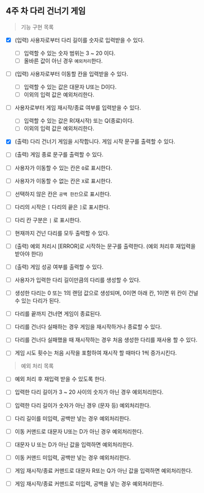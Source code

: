 ## 4주 차 다리 건너기 게임

> 기능 구현 목록

- [x] (입력) 사용자로부터 다리 길이를 숫자로 입력받을 수 있다.

  - [ ] 입력할 수 있는 숫자 범위는 3 ~ 20 이다.
  - [ ] 올바른 값이 아닌 경우 `예외처리`한다.

- [ ] (입력) 사용자로부터 이동할 칸을 입력받을 수 있다.

  - [ ] 입력할 수 있는 값은 대문자 U또는 D이다.
  - [ ] 이외의 입력 값은 예외처리한다.

- [ ] 사용자로부터 게임 재시작/종료 여부를 입력받을 수 있다.

  - [ ] 입력할 수 있는 값은 R(재시작) 또는 Q(종료)이다.
  - [ ] 이외의 입력 값은 예외처리한다.

- [x] (출력) 다리 건너기 게임을 시작합니다. 게임 시작 문구를 출력할 수 있다.

- [ ] (출력) 게임 종료 문구를 출력할 수 있다.

- [ ] 사용자가 이동할 수 있는 칸은 `O`로 표시한다.

- [ ] 사용자가 이동할 수 없는 칸은 `X`로 표시한다.

- [ ] 선택하지 않은 칸은 `공백 한칸`으로 표시한다.

- [ ] 다리의 시작은 `[` 다리의 끝은 `]`로 표시한다.

- [ ] 다리 칸 구분은 `|` 로 표시한다.

- [ ] 현재까지 건넌 다리를 모두 출력할 수 있다.

- [ ] (출력) 예외 처리시 [ERROR]로 시작하는 문구를 출력한다. (예외 처리후 재입력을 받아야 한다)

- [ ] (출력) 게임 성공 여부를 출력할 수 있다.

- [ ] 사용자가 입력한 다리 길이만큼의 다리를 생성할 수 있다.

- [ ] 생성한 다리는 0 또는 1의 랜덤 값으로 생성되며, 0이면 아래 칸, 1이면 위 칸이 건널 수 있는 다리가 된다.

- [ ] 다리를 끝까지 건너면 게임이 종료된다.

- [ ] 다리를 건너다 실패하는 경우 게임을 재시작하거나 종료할 수 있다.

- [ ] 다리를 건너다 실패했을 때 재시작하는 경우 처음 생성한 다리를 재사용 할 수 있다.

- [ ] 게임 시도 횟수는 처음 시작을 포함하여 재시작 할 때마다 1씩 증가시킨다.

> 예외 처리 목록

- [ ] 예외 처리 후 재입력 받을 수 있도록 한다.

- [ ] 입력한 다리 길이가 3 ~ 20 사이의 숫자가 아닌 경우 예외처리한다.

- [ ] 입력한 다리 길이가 숫자가 아닌 경우 (문자 등) 예외처리한다.

- [ ] 다리 길이를 미입력, 공백만 넣는 경우 예외처리한다.

- [ ] 이동 커맨드로 대문자 U또는 D가 아닌 경우 예외처리한다.

- [ ] 대문자 U 또는 D가 아닌 값을 입력하면 예외처리한다.

- [ ] 이동 커맨드 미입력, 공백만 넣는 경우 예외처리한다.

- [ ] 게임 재시작/종료 커맨드로 대문자 R또는 Q가 아닌 값을 입력하면 예외처리한다.

- [ ] 게임 재시작/종료 커맨드로 미입력, 공백을 넣는 경우 예외처리한다.
